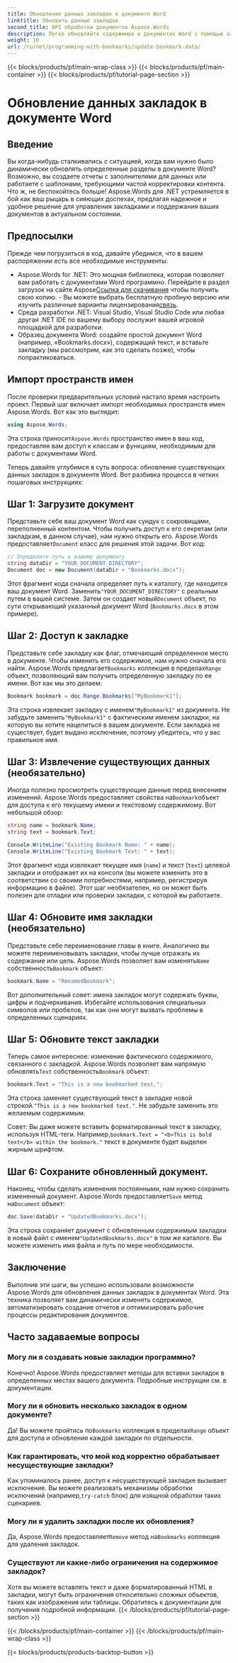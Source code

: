 ```yaml
---
title: Обновление данных закладок в документе Word
linktitle: Обновить данные закладок
second_title: API обработки документов Aspose.Words
description: Легко обновляйте содержимое в документах Word с помощью закладок и Aspose.Words .NET. Это руководство открывает возможности для автоматизации отчетов, персонализации шаблонов и многого другого.
weight: 10
url: /ru/net/programming-with-bookmarks/update-bookmark-data/
---
```


{{< blocks/products/pf/main-wrap-class >}}
{{< blocks/products/pf/main-container >}}
{{< blocks/products/pf/tutorial-page-section >}}

# Обновление данных закладок в документе Word

## Введение

Вы когда-нибудь сталкивались с ситуацией, когда вам нужно было динамически обновлять определенные разделы в документе Word? Возможно, вы создаете отчеты с заполнителями для данных или работаете с шаблонами, требующими частой корректировки контента. Что ж, не беспокойтесь больше! Aspose.Words для .NET устремляется в бой как ваш рыцарь в сияющих доспехах, предлагая надежное и удобное решение для управления закладками и поддержания ваших документов в актуальном состоянии.

## Предпосылки

Прежде чем погрузиться в код, давайте убедимся, что в вашем распоряжении есть все необходимые инструменты:

-  Aspose.Words for .NET: Это мощная библиотека, которая позволяет вам работать с документами Word программно. Перейдите в раздел загрузок на сайте Aspose[Ссылка для скачивания](https://releases.aspose.com/words/net/) чтобы получить свою копию. - Вы можете выбрать бесплатную пробную версию или изучить различные варианты лицензирования[связь](https://purchase.aspose.com/buy).
- Среда разработки .NET: Visual Studio, Visual Studio Code или любая другая .NET IDE по вашему выбору послужит вашей игровой площадкой для разработки.
- Образец документа Word: создайте простой документ Word (например, «Bookmarks.docx»), содержащий текст, и вставьте закладку (мы рассмотрим, как это сделать позже), чтобы попрактиковаться.

## Импорт пространств имен

После проверки предварительных условий настало время настроить проект. Первый шаг включает импорт необходимых пространств имен Aspose.Words. Вот как это выглядит:

```csharp
using Aspose.Words;
```

 Эта строка приносит`Aspose.Words` пространство имен в ваш код, предоставляя вам доступ к классам и функциям, необходимым для работы с документами Word.

Теперь давайте углубимся в суть вопроса: обновление существующих данных закладок в документе Word. Вот разбивка процесса в четких пошаговых инструкциях:

## Шаг 1: Загрузите документ

 Представьте себе ваш документ Word как сундук с сокровищами, переполненный контентом. Чтобы получить доступ к его секретам (или закладкам, в данном случае), нам нужно открыть его. Aspose.Words предоставляет`Document` класс для решения этой задачи. Вот код:

```csharp
// Определите путь к вашему документу
string dataDir = "YOUR_DOCUMENT_DIRECTORY";
Document doc = new Document(dataDir + "Bookmarks.docx");
```

Этот фрагмент кода сначала определяет путь к каталогу, где находится ваш документ Word. Заменить`"YOUR_DOCUMENT_DIRECTORY"` с реальным путем в вашей системе. Затем он создает новый`Document` объект, по сути открывающий указанный документ Word (`Bookmarks.docx` в этом примере).

## Шаг 2: Доступ к закладке

 Представьте себе закладку как флаг, отмечающий определенное место в документе. Чтобы изменить его содержимое, нам нужно сначала его найти. Aspose.Words предлагает`Bookmarks` коллекция в пределах`Range` объект, позволяющий вам получить определенную закладку по ее имени. Вот как мы это делаем:

```csharp
Bookmark bookmark = doc.Range.Bookmarks["MyBookmark1"];
```

 Эта строка извлекает закладку с именем`"MyBookmark1"` из документа. Не забудьте заменить`"MyBookmark1"` с фактическим именем закладки, на которую вы хотите нацелиться в вашем документе. Если закладка не существует, будет выдано исключение, поэтому убедитесь, что у вас правильное имя.

## Шаг 3: Извлечение существующих данных (необязательно)

 Иногда полезно просмотреть существующие данные перед внесением изменений. Aspose.Words предоставляет свойства на`Bookmark`объект для доступа к его текущему имени и текстовому содержимому. Вот небольшой обзор:

```csharp
string name = bookmark.Name;
string text = bookmark.Text;

Console.WriteLine("Existing Bookmark Name: " + name);
Console.WriteLine("Existing Bookmark Text: " + text);
```

Этот фрагмент кода извлекает текущее имя (`name`) и текст (`text`) целевой закладки и отображает их на консоли (вы можете изменить это в соответствии со своими потребностями, например, регистрируя информацию в файле). Этот шаг необязателен, но он может быть полезен для отладки или проверки закладки, с которой вы работаете.

## Шаг 4: Обновите имя закладки (необязательно)

 Представьте себе переименование главы в книге. Аналогично вы можете переименовывать закладки, чтобы лучше отражать их содержание или цель. Aspose.Words позволяет вам изменять`Name` собственность`Bookmark` объект:

```csharp
bookmark.Name = "RenamedBookmark";
```

Вот дополнительный совет: имена закладок могут содержать буквы, цифры и подчеркивания. Избегайте использования специальных символов или пробелов, так как они могут вызвать проблемы в определенных сценариях.

## Шаг 5: Обновите текст закладки

 Теперь самое интересное: изменение фактического содержимого, связанного с закладкой. Aspose.Words позволяет вам напрямую обновлять`Text` собственность`Bookmark` объект:

```csharp
bookmark.Text = "This is a new bookmarked text.";
```

Эта строка заменяет существующий текст в закладке новой строкой.`"This is a new bookmarked text."`. Не забудьте заменить это желаемым содержимым.

 Совет: Вы даже можете вставить форматированный текст в закладку, используя HTML-теги. Например,`bookmark.Text = "<b>This is bold text</b> within the bookmark."` текст в документе будет выделен жирным шрифтом.

## Шаг 6: Сохраните обновленный документ.

 Наконец, чтобы сделать изменения постоянными, нам нужно сохранить измененный документ. Aspose.Words предоставляет`Save` метод на`Document` объект:

```csharp
doc.Save(dataDir + "UpdatedBookmarks.docx");
```

 Эта строка сохраняет документ с обновленным содержимым закладки в новый файл с именем`"UpdatedBookmarks.docx"` в том же каталоге. Вы можете изменить имя файла и путь по мере необходимости.

## Заключение

Выполнив эти шаги, вы успешно использовали возможности Aspose.Words для обновления данных закладок в документах Word. Эта техника позволяет вам динамически изменять содержимое, автоматизировать создание отчетов и оптимизировать рабочие процессы редактирования документов.

## Часто задаваемые вопросы

### Могу ли я создавать новые закладки программно?

Конечно! Aspose.Words предоставляет методы для вставки закладок в определенных местах вашего документа. Подробные инструкции см. в документации.

### Могу ли я обновить несколько закладок в одном документе?

 Да! Вы можете пройтись по`Bookmarks` коллекция в пределах`Range` объект для доступа и обновления каждой закладки по отдельности.

### Как гарантировать, что мой код корректно обрабатывает несуществующие закладки?

 Как упоминалось ранее, доступ к несуществующей закладке вызывает исключение. Вы можете реализовать механизмы обработки исключений (например,`try-catch` блок) для изящной обработки таких сценариев.

### Могу ли я удалить закладки после их обновления?

 Да, Aspose.Words предоставляет`Remove` метод на`Bookmarks` коллекция для удаления закладок.

### Существуют ли какие-либо ограничения на содержимое закладок?

Хотя вы можете вставлять текст и даже форматированный HTML в закладки, могут быть ограничения относительно сложных объектов, таких как изображения или таблицы. Обратитесь к документации для получения подробной информации.
{{< /blocks/products/pf/tutorial-page-section >}}

{{< /blocks/products/pf/main-container >}}
{{< /blocks/products/pf/main-wrap-class >}}

{{< blocks/products/products-backtop-button >}}
